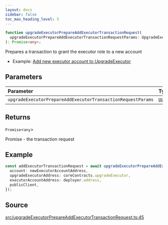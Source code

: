 ```yaml
---
layout: docs
sidebar: false
toc_max_heading_level: 5
---
```


```ts
function upgradeExecutorPrepareAddExecutorTransactionRequest(
  upgradeExecutorPrepareAddExecutorTransactionRequestParams: UpgradeExecutorPrepareAddExecutorTransactionRequestParams,
): Promise<any>;
```

Prepares a transaction to grant the executor role to a new account

- Example: [Add new executor account to UpgradeExecutor](https://github.com/OffchainLabs/arbitrum-orbit-sdk/blob/main/examples/upgrade-executor-add-account/index.ts)

## Parameters

| Parameter                                                   | Type                                                                                                                                        | Description                                                                                                                               |
| :---------------------------------------------------------- | :------------------------------------------------------------------------------------------------------------------------------------------ | :---------------------------------------------------------------------------------------------------------------------------------------- |
| `upgradeExecutorPrepareAddExecutorTransactionRequestParams` | [`UpgradeExecutorPrepareAddExecutorTransactionRequestParams`](../type-aliases/UpgradeExecutorPrepareAddExecutorTransactionRequestParams.md) | [UpgradeExecutorPrepareAddExecutorTransactionRequestParams](../type-aliases/UpgradeExecutorPrepareAddExecutorTransactionRequestParams.md) |

## Returns

`Promise`\<`any`\>

Promise<PrepareTransactionRequestReturnType> - the transaction request

## Example

```ts
const addExecutorTransactionRequest = await upgradeExecutorPrepareAddExecutorTransactionRequest({
  account: newExecutorAccountAddress,
  upgradeExecutorAddress: coreContracts.upgradeExecutor,
  executorAccountAddress: deployer.address,
  publicClient,
});
```

## Source

[src/upgradeExecutorPrepareAddExecutorTransactionRequest.ts:45](https://github.com/OffchainLabs/arbitrum-orbit-sdk/blob/9d5595a042e42f7d6b9af10a84816c98ea30f330/src/upgradeExecutorPrepareAddExecutorTransactionRequest.ts#L45)
